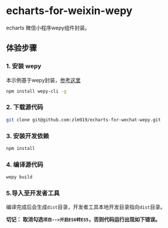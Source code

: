 # echarts-for-weixin-wepy


echarts 微信小程序wepy组件封装。


## 体验步骤
### 1. 安装 wepy
本示例基于wepy封装，[参考这里](https://github.com/Tencent/wepy)
```bash
npm install wepy-cli -g
```

### 2. 下载源代码
```bash
git clone git@github.com:zlm919/echarts-for-wechat-wepy.git
```

### 3. 安装开发依赖
```bash
npm install
```

### 4. 编译源代码
```bash
wepy build
```

### 5.导入至开发者工具

编译完成后会生成`dist`目录，开发者工具本地开发目录指向`dist`目录。

**切记： 取消勾选`项目-->开启ES6转ES5`，否则代码运行出现如下错误。**

